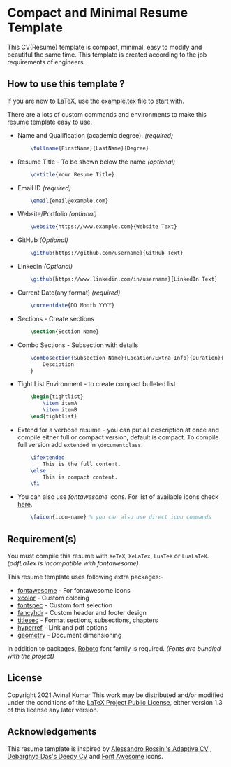 # Compact and Minimal Resume Template

This CV(Resume) template is compact, minimal, easy to modify and beautiful the same time. This template is created according to the job requirements of engineers. 

## How to use this template ?

If you are new to LaTeX, use the [example.tex](example.tex) file to start with. 

There are a lots of custom commands and environments to make this resume template easy to use.
- Name and Qualification (academic degree). *(required)*

    ```tex
        \fullname{FirstName}{LastName}{Degree}
    ```

- Resume Title - To be shown below the name *(optional)*

    ```tex
        \cvtitle{Your Resume Title}
    ```

- Email ID *(required)*

    ```tex
        \email{email@example.com}
    ```

- Website/Portfolio *(optional)*

    ```tex
        \website{https://www.example.com}{Website Text}
    ```

- GitHub *(Optional)*

    ```tex
        \github{https://github.com/username}{GitHub Text}
    ```

- LinkedIn *(Optional)*

    ```tex
        \github{https://www.linkedin.com/in/username}{LinkedIn Text}
    ```

- Current Date(any format) *(required)*

    ```tex
        \currentdate{DD Month YYYY}
    ```

- Sections - Create sections

    ```tex
        \section{Section Name}
    ```

- Combo Sections - Subsection with details

    ```tex
        \combosection{Subsection Name}{Location/Extra Info}{Duration}{
            Desciption
        }
    ```

- Tight List Environment - to create compact bulleted list

    ```tex
        \begin{tightlist}
            \item itemA
            \item itemB
        \end{tightlist}

- Extend for a verbose resume - you can put all description at once and compile either full or compact version, default is compact. To compile full version add `extended` in `\documentclass`. 

    ```tex
        \ifextended
            This is the full content.
        \else
            This is compact content.
        \fi
    ```

- You can also use *fontawesome* icons.  For list of available icons check [here](https://mirror.unpad.ac.id/ctan/fonts/fontawesome/doc/fontawesome.pdf#section.4).

    ```tex
        \faicon{icon-name} % you can also use direct icon commands
    ```

## Requirement(s)
You must compile this resume with `XeTeX`, `XeLaTex`, `LuaTeX` or `LuaLaTeX`. *(pdfLaTex is incompatible with fontawesome)*

This resume template uses following extra packages:-
- [fontawesome](https://ctan.org/pkg/fontawesome) - For fontawesome icons
- [xcolor](https://ctan.org/pkg/xcolor) - Custom coloring
- [fontspec](https://ctan.org/pkg/fontspec) - Custom font selection 
- [fancyhdr](https://ctan.org/pkg/fancyhdr) - Custom header and footer design
- [titlesec](https://ctan.org/pkg/titlesec) - Format sections, subsections, chapters
- [hyperref](https://ctan.org/pkg/hyperref) - Link and pdf options
- [geometry](https://ctan.org/pkg/geometry) - Document dimensioning 

In addition to packages, [Roboto](https://fonts.google.com/specimen/Roboto) font family is required. *(Fonts are bundled with the project)*


## License

Copyright 2021 Avinal Kumar
This work may be distributed and/or modified under the conditions of the [LaTeX Project Public License](https://www.latex-project.org/lppl/lppl-1-3c/), either version 1.3 of this license any later version.

## Acknowledgements

This resume template is inspired by [Alessandro Rossini's Adaptive CV](https://www.overleaf.com/latex/templates/adaptive-cv/vfngmmqpmmsb) , [Debarghya Das's Deedy CV](https://www.latextemplates.com/template/deedy-resume-cv) and [Font Awesome](https://fontawesome.com/) icons.
